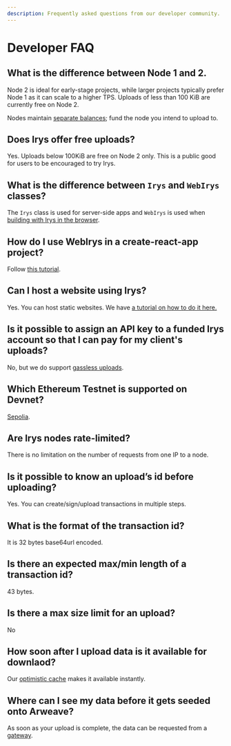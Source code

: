 ```yaml
---
description: Frequently asked questions from our developer community.
---
```


# Developer FAQ

## What is the difference between Node 1 and 2.

Node 2 is ideal for early-stage projects, while larger projects typically prefer Node 1 as it can scale to a higher TPS. Uploads of less than 100 KiB are currently free on Node 2.

Nodes maintain [separate balances](/learn/funding-withdrawing); fund the node you intend to upload to.

## Does Irys offer free uploads?

Yes. Uploads below 100KiB are free on Node 2 only. This is a public good for users to be encouraged to try Irys.

## What is the difference between `Irys` and `WebIrys` classes?

The `Irys` class is used for server-side apps and `WebIrys` is used when [building with Irys in the browser](/developer-docs/irys-sdk/irys-in-the-browser).

## How do I use WebIrys in a create-react-app project?

Follow [this tutorial](/hands-on/tutorials/react).

## Can I host a website using Irys?

Yes. You can host static websites. We have [a tutorial on how to do it here.](/hands-on/tutorials/uploading-static-sites)

## Is it possible to assign an API key to a funded Irys account so that I can pay for my client's uploads?

No, but we do support [gassless uploads](/hands-on/tutorials/gassless-uploading).

## Which Ethereum Testnet is supported on Devnet?

[Sepolia](https://sepoliafaucet.com/).

## Are Irys nodes rate-limited?

There is no limitation on the number of requests from one IP to a node.

## Is it possible to know an upload’s id before uploading?

Yes. You can create/sign/upload transactions in multiple steps.

## What is the format of the transaction id?

It is 32 bytes base64url encoded.

## Is there an expected max/min length of a transaction id?

43 bytes.

## Is there a max size limit for an upload?

No

## How soon after I upload data is it available for downlaod?

Our [optimistic cache](/learn/optimistic-cache) makes it available instantly.

## Where can I see my data before it gets seeded onto Arweave?

As soon as your upload is complete, the data can be requested from a [gateway](/overview/gateways).
